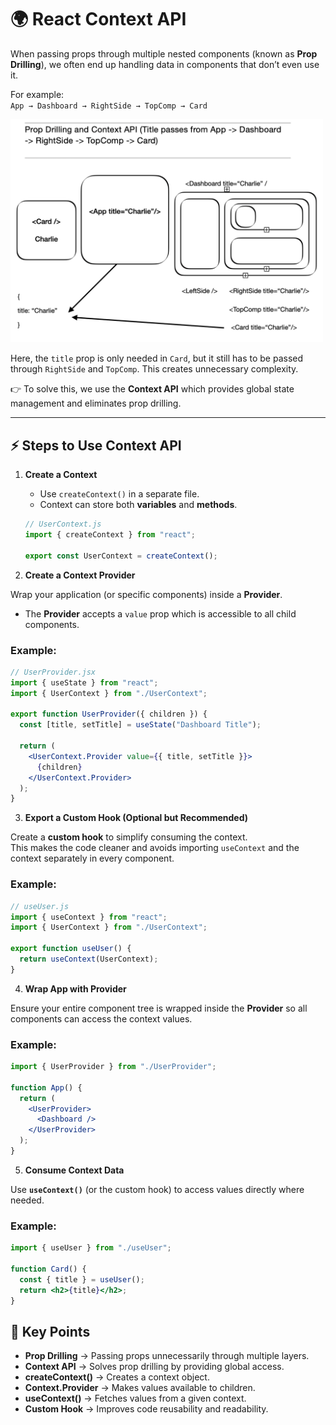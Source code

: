 # 🌍 React Context API

When passing props through multiple nested components (known as **Prop Drilling**), we often end up handling data in components that don’t even use it.  

For example:  
`App → Dashboard → RightSide → TopComp → Card`  

<img src="propdrilling.png" alt="Screenshot" width="500"/>


Here, the `title` prop is only needed in `Card`, but it still has to be passed through `RightSide` and `TopComp`. This creates unnecessary complexity.  

👉 To solve this, we use the **Context API** which provides global state management and eliminates prop drilling.

---

## ⚡ Steps to Use Context API

1. **Create a Context**  
   - Use `createContext()` in a separate file.  
   - Context can store both **variables** and **methods**.  
   ```jsx
   // UserContext.js
   import { createContext } from "react";

   export const UserContext = createContext();
   ```

2. **Create a Context Provider**

Wrap your application (or specific components) inside a **Provider**.  

- The **Provider** accepts a `value` prop which is accessible to all child components.  

### Example:

```jsx
// UserProvider.jsx
import { useState } from "react";
import { UserContext } from "./UserContext";

export function UserProvider({ children }) {
  const [title, setTitle] = useState("Dashboard Title");

  return (
    <UserContext.Provider value={{ title, setTitle }}>
      {children}
    </UserContext.Provider>
  );
}
```

3. **Export a Custom Hook (Optional but Recommended)**

Create a **custom hook** to simplify consuming the context.  
This makes the code cleaner and avoids importing `useContext` and the context separately in every component.

### Example:

```jsx
// useUser.js
import { useContext } from "react";
import { UserContext } from "./UserContext";

export function useUser() {
  return useContext(UserContext);
}
```

4. **Wrap App with Provider**

Ensure your entire component tree is wrapped inside the **Provider** so all components can access the context values.

### Example:
```jsx
import { UserProvider } from "./UserProvider";

function App() {
  return (
    <UserProvider>
      <Dashboard />
    </UserProvider>
  );
}
```

5. **Consume Context Data**

Use **`useContext()`** (or the custom hook) to access values directly where needed.

### Example:
```jsx
import { useUser } from "./useUser";

function Card() {
  const { title } = useUser();
  return <h2>{title}</h2>;
}
```

## 📌 Key Points

- **Prop Drilling** → Passing props unnecessarily through multiple layers.  
- **Context API** → Solves prop drilling by providing global access.  
- **createContext()** → Creates a context object.  
- **Context.Provider** → Makes values available to children.  
- **useContext()** → Fetches values from a given context.  
- **Custom Hook** → Improves code reusability and readability.

  


